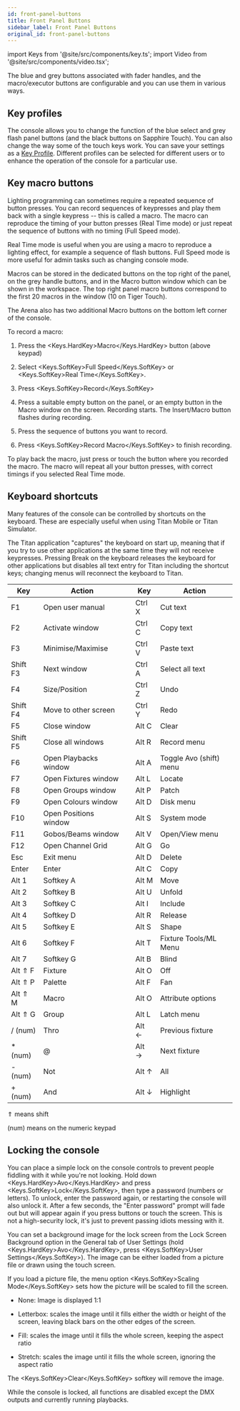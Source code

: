 ```yaml
---
id: front-panel-buttons
title: Front Panel Buttons
sidebar_label: Front Panel Buttons
original_id: front-panel-buttons
---
```


import Keys from '@site/src/components/key.ts';
import Video from '@site/src/components/video.tsx';

The blue and grey buttons associated with fader handles, and the
macro/executor buttons are configurable and you can use them in various
ways.

## Key profiles

The console allows you to change the function of the blue select and
grey flash panel buttons (and the black buttons on Sapphire Touch). You
can also change the way some of the touch keys work. You can save your
settings as a [Key Profile](../system-settings/key-profiles.md). Different profiles can be selected for
different users or to enhance the operation of the console for a
particular use.

## Key macro buttons

Lighting programming can sometimes require a repeated sequence of button
presses. You can record sequences of keypresses and play them back with
a single keypress -- this is called a macro. The macro can reproduce the
timing of your button presses (Real Time mode) or just repeat the
sequence of buttons with no timing (Full Speed mode).

Real Time mode is useful when you are using a macro to reproduce a
lighting effect, for example a sequence of flash buttons. Full Speed
mode is more useful for admin tasks such as changing console mode.

Macros can be stored in the dedicated buttons on the top right of the
panel, on the grey handle buttons, and in the Macro button window which
can be shown in the workspace. The top right panel macro buttons
correspond to the first 20 macros in the window (10 on Tiger Touch).

The Arena also has two additional Macro buttons on the bottom left
corner of the console.

To record a macro:

1. Press the <Keys.HardKey>Macro</Keys.HardKey> button (above keypad)

2. Select <Keys.SoftKey>Full Speed</Keys.SoftKey> or <Keys.SoftKey>Real Time</Keys.SoftKey>.

3. Press <Keys.SoftKey>Record</Keys.SoftKey>

4. Press a suitable empty button on the panel, or an empty button in
the Macro window on the screen. Recording starts. The Insert/Macro
button flashes during recording.

5. Press the sequence of buttons you want to record.

6. Press <Keys.SoftKey>Record Macro</Keys.SoftKey> to finish recording.

To play back the macro, just press or touch the button where you
recorded the macro. The macro will repeat all your button presses, with
correct timings if you selected Real Time mode.

## Keyboard shortcuts

Many features of the console can be controlled by shortcuts on the
keyboard. These are especially useful when using Titan Mobile or Titan
Simulator.

The Titan application "captures" the keyboard on start up, meaning that
if you try to use other applications at the same time they will not
receive keypresses. Pressing Break on the keyboard releases the keyboard
for other applications but disables all text entry for Titan including
the shortcut keys; changing menus will reconnect the keyboard to Titan.

Key | Action | | Key | Action
---|---|---|----|-----
  F1 | Open user manual | |          Ctrl X |   Cut text
  F2 | Activate window  | |          Ctrl C |   Copy text
  F3 | Minimise/Maximise  | |         Ctrl V |   Paste text
  Shift F3 | Next window  | |              Ctrl A |   Select all text
  F4       |  Size/Position         | |    Ctrl Z |   Undo
  Shift F4 |  Move to other screen  | |     Ctrl Y |   Redo
  F5       |  Close window          | |     Alt C  |   Clear
  Shift F5 |  Close all windows     | |     Alt R  |   Record menu
  F6       |  Open Playbacks window | |     Alt A  |   Toggle Avo (shift) menu
  F7       |  Open Fixtures window  | |     Alt L  |   Locate
  F8       |  Open Groups window    | |     Alt P  |   Patch
  F9       |  Open Colours window   | |     Alt D |  Disk menu
  F10      |  Open Positions window | |     Alt S |  System mode
  F11      |  Gobos/Beams window    | |     Alt V   |  Open/View menu
  F12      |  Open Channel Grid     | |     Alt G   |  Go
  Esc      |  Exit menu             | |     Alt D   |  Delete
  Enter    |  Enter                 | |     Alt C |  Copy
  Alt 1    |  Softkey A             | |     Alt M |    Move
  Alt 2    |  Softkey B             | |     Alt U  |   Unfold
  Alt 3    |  Softkey C             | |     Alt I  |   Include
  Alt 4    |  Softkey D             | |     Alt R |  Release
  Alt 5    |  Softkey E             | |     Alt S  |   Shape
  Alt 6    |  Softkey F             | |     Alt T  |   Fixture Tools/ML Menu
  Alt 7    |  Softkey G             | |    Alt B  |   Blind
  Alt ⇑ F  |  Fixture               | |    Alt O  |   Off
  Alt ⇑ P  |  Palette               | |     Alt F  |   Fan
  Alt ⇑ M  |  Macro                 | |     Alt O |  Attribute options
  Alt ⇑ G  |  Group                 | |     Alt L |  Latch menu
  / (num)  |  Thro                  | |     Alt ←  |   Previous fixture
  \* (num) |  @                     | |     Alt →  |   Next fixture
  \- (num) |  Not                   | |     Alt ↑  |   All
  \+ (num) |  And                   | |     Alt ↓  |   Highlight

⇑ means shift


(num) means on the numeric keypad

## Locking the console

You can place a simple lock on the console controls to prevent people
fiddling with it while you're not looking. Hold down <Keys.HardKey>Avo</Keys.HardKey> and press
<Keys.SoftKey>Lock</Keys.SoftKey>, then type a password (numbers or letters). To unlock, enter
the password again, or restarting the console will also unlock it. After
a few seconds, the "Enter password" prompt will fade out but will appear
again if you press buttons or touch the screen. This is not a
high-security lock, it's just to prevent passing idiots messing with it.

You can set a background image for the lock screen from the Lock Screen
Background option in the General tab of User Settings (hold <Keys.HardKey>Avo</Keys.HardKey>,
press <Keys.SoftKey>User Settings</Keys.SoftKey>). The image can be either loaded from a picture
file or drawn using the touch screen.

If you load a picture file, the menu option <Keys.SoftKey>Scaling Mode</Keys.SoftKey> sets how
the picture will be scaled to fill the screen.

-   None: Image is displayed 1:1

-   Letterbox: scales the image until it fills either the width or
    height of the screen, leaving black bars on the other edges of the
    screen.

-   Fill: scales the image until it fills the whole screen, keeping the
    aspect ratio

-   Stretch: scales the image until it fills the whole screen, ignoring
    the aspect ratio

The <Keys.SoftKey>Clear</Keys.SoftKey> softkey will remove the image.

While the console is locked, all functions are disabled except the DMX
outputs and currently running playbacks.
